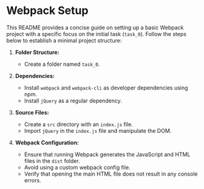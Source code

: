 # Webpack Setup

This README provides a concise guide on setting up a basic Webpack project with a specific focus on the initial task (`task_0`). Follow the steps below to establish a minimal project structure:

1. **Folder Structure:**
   - Create a folder named `task_0`.

2. **Dependencies:**
   - Install `webpack` and `webpack-cli` as developer dependencies using npm.
   - Install `jQuery` as a regular dependency.

3. **Source Files:**
   - Create a `src` directory with an `index.js` file.
   - Import `jQuery` in the `index.js` file and manipulate the DOM.

4. **Webpack Configuration:**
   - Ensure that running Webpack generates the JavaScript and HTML files in the `dist` folder.
   - Avoid using a custom webpack config file.
   - Verify that opening the main HTML file does not result in any console errors.
